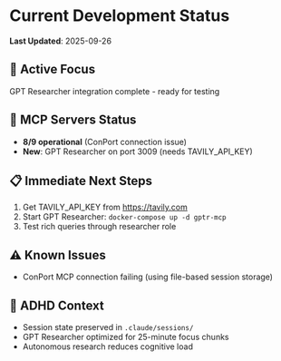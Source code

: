 # Current Development Status

**Last Updated**: 2025-09-26

## 🎯 Active Focus
GPT Researcher integration complete - ready for testing

## 🔄 MCP Servers Status
- **8/9 operational** (ConPort connection issue)
- **New**: GPT Researcher on port 3009 (needs TAVILY_API_KEY)

## 📋 Immediate Next Steps
1. Get TAVILY_API_KEY from https://tavily.com
2. Start GPT Researcher: `docker-compose up -d gptr-mcp`
3. Test rich queries through researcher role

## ⚠️ Known Issues
- ConPort MCP connection failing (using file-based session storage)

## 🧠 ADHD Context
- Session state preserved in `.claude/sessions/`
- GPT Researcher optimized for 25-minute focus chunks
- Autonomous research reduces cognitive load